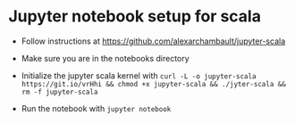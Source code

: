 # Jupyter notebook setup for scala

* Follow instructions at https://github.com/alexarchambault/jupyter-scala

* Make sure you are in the notebooks directory

* Initialize the jupyter scala kernel with `curl -L -o jupyter-scala https://git.io/vrHhi && chmod +x jupyter-scala && ./jyter-scala && rm -f jupyter-scala`

* Run the notebook with `jupyter notebook`

